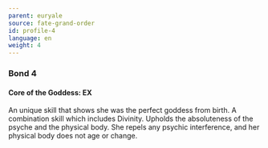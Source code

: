 ```yaml
---
parent: euryale
source: fate-grand-order
id: profile-4
language: en
weight: 4
---
```


### Bond 4

#### Core of the Goddess: EX

An unique skill that shows she was the perfect goddess from birth.
A combination skill which includes Divinity.
Upholds the absoluteness of the psyche and the physical body.
She repels any psychic interference, and her physical body does not age or change.
